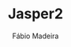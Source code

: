 ---
title: "Jasper2"
thumbnail: 'images/theme/thumbnail/jasper2.png'
github: https://github.com/jekyller/jasper2
demo: https://jekyller.github.io/jasper2/
author: Fábio Madeira
ssg:
  - Jekyll
---